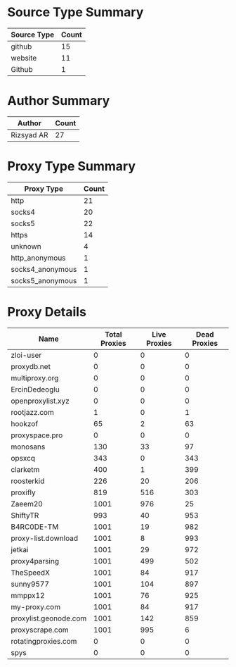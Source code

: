 # Source Type Summary

| Source Type | Count |
|-------------|-------|
| github | 15 |
| website | 11 |
| Github | 1 |


# Author Summary

| Author | Count |
|--------|-------|
| Rizsyad AR | 27 |


# Proxy Type Summary

| Proxy Type | Count |
|------------|-------|
| http | 21 |
| socks4 | 20 |
| socks5 | 22 |
| https | 14 |
| unknown | 4 |
| http_anonymous | 1 |
| socks4_anonymous | 1 |
| socks5_anonymous | 1 |


# Proxy Details

| Name | Total Proxies | Live Proxies | Dead Proxies |
|------|---------------|--------------|---------------|
| zloi-user | 0 | 0 | 0 |
| proxydb.net | 0 | 0 | 0 |
| multiproxy.org | 0 | 0 | 0 |
| ErcinDedeoglu | 0 | 0 | 0 |
| openproxylist.xyz | 0 | 0 | 0 |
| rootjazz.com | 1 | 0 | 1 |
| hookzof | 65 | 2 | 63 |
| proxyspace.pro | 0 | 0 | 0 |
| monosans | 130 | 33 | 97 |
| opsxcq | 343 | 0 | 343 |
| clarketm | 400 | 1 | 399 |
| roosterkid | 226 | 20 | 206 |
| proxifly | 819 | 516 | 303 |
| Zaeem20 | 1001 | 976 | 25 |
| ShiftyTR | 993 | 40 | 953 |
| B4RC0DE-TM | 1001 | 19 | 982 |
| proxy-list.download | 1001 | 8 | 993 |
| jetkai | 1001 | 29 | 972 |
| proxy4parsing | 1001 | 499 | 502 |
| TheSpeedX | 1001 | 84 | 917 |
| sunny9577 | 1001 | 104 | 897 |
| mmppx12 | 1001 | 76 | 925 |
| my-proxy.com | 1001 | 84 | 917 |
| proxylist.geonode.com | 1001 | 142 | 859 |
| proxyscrape.com | 1001 | 995 | 6 |
| rotatingproxies.com | 0 | 0 | 0 |
| spys | 0 | 0 | 0 |
